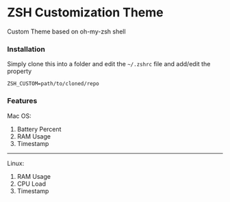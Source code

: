 # ZSH Customization Theme
Custom Theme based on oh-my-zsh shell

### Installation

Simply clone this into a folder and edit the `~/.zshrc` file and add/edit the property

```
ZSH_CUSTOM=path/to/cloned/repo
```

### Features
Mac OS:

1. Battery Percent
1. RAM Usage
1. Timestamp

-----------------------
Linux:

1. RAM Usage
2. CPU Load
3. Timestamp